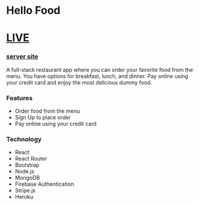 

# Hello Food

# [LIVE](https://hellofood-79643.web.app/)
### [server site](https://github.com/niazmurshedsiam/Hello-Food-Server)

A full-stack restaurant app where you can order your favorite food from the menu. You have options for breakfast, lunch, and dinner. Pay online using your credit card and enjoy the most delicious dummy food.
### Features
- Order food from the menu
- Sign Up to place order
- Pay online using your credit card
### Technology
- React
- React Router
- Bootstrap
- Node.js
- MongoDB
- Firebase Authentication
- Stripe.js
- Heroku
